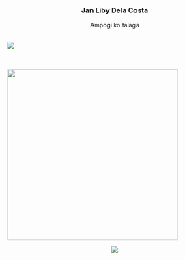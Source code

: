 
 <div align="center">
 <h3>Jan Liby Dela Costa</h3>
            <p >Ampogi ko talaga</p>
            <br />
 <div style="display:flex;">
 <img src="https://komarev.com/ghpvc/?username=libyzxy0" />
  
 </div>
 </a>
 </div>
 

 
 <br><br>
<img align="center" src="https://github-readme-stats.vercel.app/api/top-langs/?username=libyzxy0&theme=tokyonight&layout=compact" width="400px" />
</p>
 

<div align="center">
<img src="https://github-readme-streak-stats.herokuapp.com/?user=libyzxy0&theme=dark" />
 </div>
